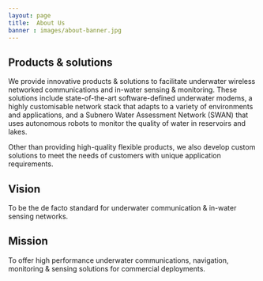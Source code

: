 ```yaml
---
layout: page
title:  About Us
banner : images/about-banner.jpg
---
```


## Products & solutions

We provide innovative products & solutions to facilitate underwater wireless networked communications and in-water sensing & monitoring. These solutions include state-of-the-art software-defined underwater modems, a highly customisable network stack that adapts to a variety of environments and applications, and a Subnero Water Assessment Network (SWAN) that uses autonomous robots to monitor the quality of water in reservoirs and lakes.

Other than providing high-quality flexible products, we also develop custom solutions to meet the needs of customers with unique application requirements.

## Vision

To be the de facto standard for underwater communication & in-water sensing networks.

## Mission

To offer high performance underwater communications, navigation, monitoring & sensing solutions for commercial deployments.
